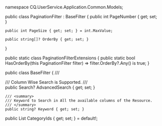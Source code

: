 namespace CQ.UserService.Application.Common.Models;

public class PaginationFilter : BaseFilter
{
    public int PageNumber { get; set; }

    public int PageSize { get; set; } = int.MaxValue;

    public string[]? OrderBy { get; set; }
}

public static class PaginationFilterExtensions
{
    public static bool HasOrderBy(this PaginationFilter filter) =>
        filter.OrderBy?.Any() is true;
}

public class BaseFilter
{
    /// <summary>
    /// Column Wise Search is Supported.
    /// </summary>
    public Search? AdvancedSearch { get; set; }

    /// <summary>
    /// Keyword to Search in All the available columns of the Resource.
    /// </summary>
    public string? Keyword { get; set; }
 public List<DefaultIdType> CategoryIds { get; set; } = default!;
